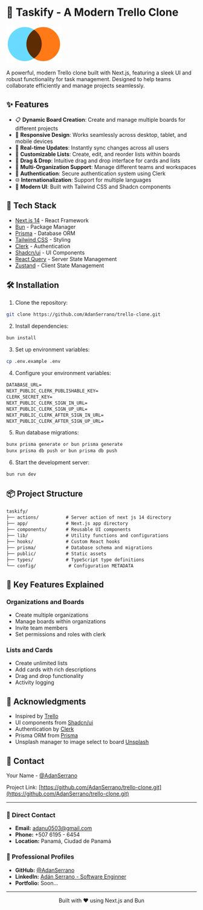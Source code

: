 # 🎯 Taskify - A Modern Trello Clone

![Taskify Banner](./public/logo.svg)

A powerful, modern Trello clone built with Next.js, featuring a sleek UI and robust functionality for task management. Designed to help teams collaborate efficiently and manage projects seamlessly.

## ✨ Features

- 📋 **Dynamic Board Creation**: Create and manage multiple boards for different projects
- 📱 **Responsive Design**: Works seamlessly across desktop, tablet, and mobile devices
- 🔄 **Real-time Updates**: Instantly sync changes across all users
- 🎨 **Customizable Lists**: Create, edit, and reorder lists within boards
- 🎯 **Drag & Drop**: Intuitive drag and drop interface for cards and lists
- 👥 **Multi-Organization Support**: Manage different teams and workspaces
- 🔐 **Authentication**: Secure authentication system using Clerk
- 🌐 **Internationalization**: Support for multiple languages
- 🎨 **Modern UI**: Built with Tailwind CSS and Shadcn components

## 🚀 Tech Stack

- [Next.js 14](https://nextjs.org/) - React Framework
- [Bun](https://bun.sh/) - Package Manager
- [Prisma](https://www.prisma.io/) - Database ORM
- [Tailwind CSS](https://tailwindcss.com/) - Styling
- [Clerk](https://clerk.dev/) - Authentication
- [Shadcn/ui](https://ui.shadcn.com/) - UI Components
- [React Query](https://tanstack.com/query/latest) - Server State Management
- [Zustand](https://github.com/pmndrs/zustand) - Client State Management

## 🛠️ Installation

1. Clone the repository:

```bash
git clone https://github.com/AdanSerrano/trello-clone.git
```

2. Install dependencies:

```bash
bun install
```

3. Set up environment variables:

```bash
cp .env.example .env
```

4. Configure your environment variables:

```env
DATABASE_URL=
NEXT_PUBLIC_CLERK_PUBLISHABLE_KEY=
CLERK_SECRET_KEY=
NEXT_PUBLIC_CLERK_SIGN_IN_URL=
NEXT_PUBLIC_CLERK_SIGN_UP_URL=
NEXT_PUBLIC_CLERK_AFTER_SIGN_IN_URL=
NEXT_PUBLIC_CLERK_AFTER_SIGN_UP_URL=
```

5. Run database migrations:

```bash
bunx prisma generate or bun prisma generate
bunx prisma db push or bun prisma db push
```

6. Start the development server:

```bash
bun run dev
```

## 📦 Project Structure

```
taskify/
├── actions/          # Server action of next js 14 directory
├── app/              # Next.js app directory
├── components/       # Reusable UI components
├── lib/              # Utility functions and configurations
├── hooks/            # Custom React hooks
├── prisma/           # Database schema and migrations
├── public/           # Static assets
├── types/            # TypeScript type definitions
└── config/            # Configuration METADATA
```

## 🌟 Key Features Explained

### Organizations and Boards

- Create multiple organizations
- Manage boards within organizations
- Invite team members
- Set permissions and roles with clerk

### Lists and Cards

- Create unlimited lists
- Add cards with rich descriptions
- Drag and drop functionality
- Activity logging

## 🙏 Acknowledgments

- Inspired by [Trello](https://trello.com)
- UI components from [Shadcn/ui](https://ui.shadcn.com/)
- Authentication by [Clerk](https://clerk.dev/)
- Prisma ORM from [Prisma](https://www.prisma.io/)
- Unsplash manager to image select to board [Unsplash](https://unsplash.com/)

## 📧 Contact

Your Name - [@AdanSerrano](https://github.com/AdanSerrano)

Project Link: [https://github.com/AdanSerrano/trello-clone.git](https://github.com/AdanSerrano/trello-clone.git)

---

### 📱 Direct Contact

- **Email:** adanu0503@gmail.com
- **Phone:** +507 6195 - 6454
- **Location:** Panamá, Ciudad de Panamá

### 💼 Professional Profiles

- **GitHub:** [@AdanSerrano](https://github.com/AdanSerrano)
- **LinkedIn:** [Adán Serrano - Software Enginner](https://www.linkedin.com/in/ad%C3%A1n-serrano-98712120b/)
- **Portfolio:** Soon...

---

<p align="center">Built with ❤️ using Next.js and Bun</p>
